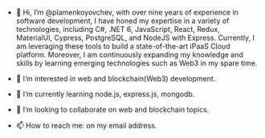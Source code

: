 - 👋 Hi, I’m @plamenkoyovchev, with over nine years of experience in software development, I have honed my expertise in a variety of technologies, including C#, .NET 6, JavaScript, React, Redux, MaterialUI, Cypress, PostgreSQL, and NodeJS with Express. Currently, I am leveraging these tools to build a state-of-the-art iPaaS Cloud platform. Moreover, I am continuously expanding my knowledge and skills by learning emerging technologies such as Web3 in my spare time.

- 👀 I’m interested in web and blockchain(Web3) development.
- 🌱 I’m currently learning node.js, express.js, mongodb.
- 💞️ I’m looking to collaborate on web and blockchain topics.
- 📫 How to reach me: on my email address.

<!---
plamenkoyovchev/plamenkoyovchev is a ✨ special ✨ repository because its `README.md` (this file) appears on your GitHub profile.
You can click the Preview link to take a look at your changes.
--->
